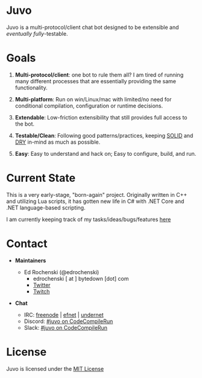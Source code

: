 # Juvo
Juvo is a multi-protocol/client chat bot designed to be extensible and _eventually_ *fully*-testable.

# Goals
 1. __Multi-protocol/client__: one bot to rule them all? I am tired of running many different processes that are essentially providing the same functionality.
 
 2. __Multi-platform__: Run on win/Linux/mac with limited/no need for conditional compilation, configuration or runtime decisions.
 
 3. __Extendable__: Low-friction extensibility that still provides full access to the bot.
 
 4. __Testable/Clean__: Following good patterns/practices, keeping [SOLID](https://en.wikipedia.org/wiki/SOLID_(object-oriented_design)) and [DRY](https://en.wikipedia.org/wiki/Don%27t_repeat_yourself) in-mind as much as possible.

 5. __Easy__: Easy to understand and hack on; Easy to configure, build, and run.

# Current State
This is a very early-stage, "born-again" project. Originally written in C++ and utilizing Lua scripts, it has gotten new life in C# with .NET Core and .NET language-based scripting.

I am currently keeping track of my tasks/ideas/bugs/features [here](TASKS.md)

# Contact

- __Maintainers__
    - Ed Rochenski (@edrochenski)
        - edrochenski [ at ] bytedown [dot] com
        - [Twitter](https://twitter.com/edrochenski)
        - [Twitch](https://twitch.tv/edroche78)

- __Chat__
    - IRC: [freenode](irc://chat.freenode.net/juvo) | [efnet](irc://irc.choopa.net/juvo) | [undernet](irc://irc.undernet.org/juvo)
    - Discord: [#juvo on CodeCompileRun](https://discord.gg/WczMAFM)
    - Slack: [#juvo on CodeCompileRun](https://join.slack.com/t/codecompilerun/shared_invite/enQtMzIwMDA2MDAyNDMzLTNkOGEwOTAyN2I1MzE1ODczMTZhZWMxYTYzYjQ4MjM1YzdhOGIzZmIzOTdiMmQxNTk4N2U3MzJiNzAyMDAwZTI)



# License
Juvo is licensed under the [MIT License](LICENSE)